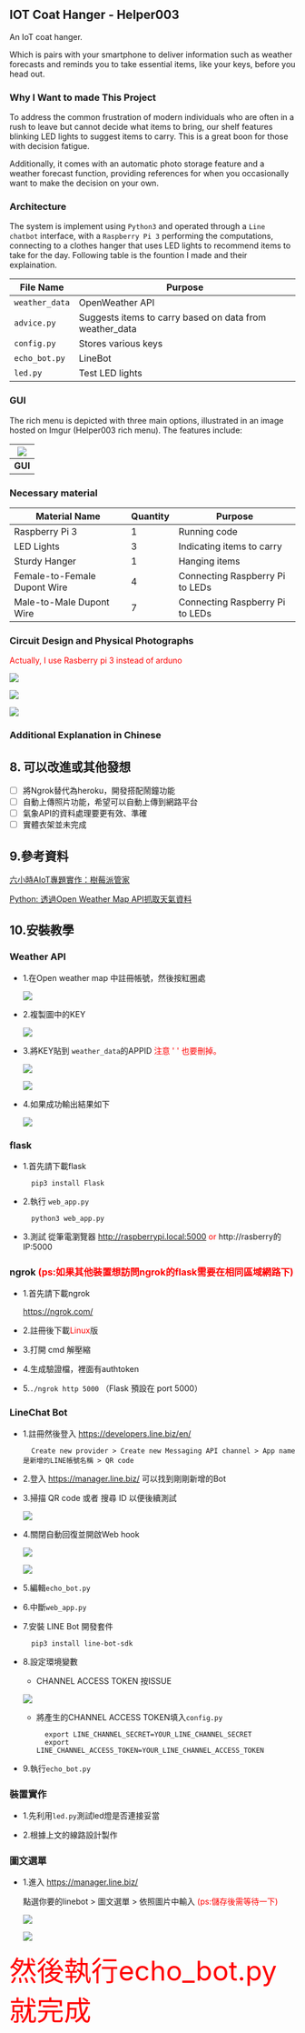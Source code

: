 
## IOT Coat Hanger - Helper003

An IoT coat hanger.

Which is pairs with your smartphone to deliver information such as weather 
forecasts and reminds you to take essential items, like your keys, before you head out.

### Why I Want to made This Project

To address the common frustration of modern individuals who are often in a rush to leave but 
cannot decide what items to bring, our shelf features blinking LED lights to suggest items to carry. This is a great boon for those with decision fatigue.

Additionally, it comes with an automatic photo storage feature and a weather forecast function, 
providing references for when you occasionally want to make the decision on your own.

### Architecture

The system is implement using `Python3` and operated through a `Line chatbot` interface, with a `Raspberry Pi 3` performing the
computations, connecting to a clothes hanger that uses LED lights to recommend items to take for the day. Following table is
the fountion I made and their explaination.

| File Name    | Purpose                                                   |
| ------------ | --------------------------------------------------------- |
| `weather_data` | OpenWeather API                                           |
| `advice.py`    | Suggests items to carry based on data from weather_data   |
| `config.py`   | Stores various keys                                       |
| `echo_bot.py`  | LineBot                                                   |
| `led.py`       | Test LED lights                                           |

### GUI

The rich menu is depicted with three main options, illustrated in an image hosted on Imgur (Helper003 rich menu).
The features include:

| ![](https://i.imgur.com/Tc2szcp.png) |
|:-----------------------------------:|
| **GUI** |

### Necessary material 

| Material Name | Quantity | Purpose |
| ------------- | -------- | ------- |
| Raspberry Pi 3 | 1 | Running code |
| LED Lights | 3 | Indicating items to carry |
| Sturdy Hanger | 1 | Hanging items |
| Female-to-Female Dupont Wire | 4 | Connecting Raspberry Pi to LEDs |
| Male-to-Male Dupont Wire | 7 | Connecting Raspberry Pi to LEDs |


### Circuit Design and Physical Photographs

<font color=#FF0000> Actually, I use Rasberry pi 3 instead of arduno </font>

![](https://i.imgur.com/VjEgrMd.png)

![](https://i.imgur.com/45c1pLi.png)

![](https://i.imgur.com/YXfZ3YA.png)

### Additional Explanation in Chinese
<h2> 8. 可以改進或其他發想</h2>

- [ ] 將Ngrok替代為heroku，開發搭配鬧鐘功能
- [ ] 自動上傳照片功能，希望可以自動上傳到網路平台
- [ ] 氣象API的資料處理要更有效、準確
- [ ] 實體衣架並未完成

<h2> 9.參考資料</h2>

[六小時AIoT專題實作：樹莓派管家](https://medium.com/%E5%8D%81%E7%99%BE%E5%8D%83%E5%AF%A6%E9%A9%97%E5%AE%A4/%E5%85%AD%E5%B0%8F%E6%99%82aiot%E5%B0%88%E9%A1%8C%E5%AF%A6%E4%BD%9C-%E6%A8%B9%E8%8E%93%E6%B4%BE%E7%AE%A1%E5%AE%B6-39fddf4b949c)

[Python: 透過Open Weather Map API抓取天氣資料](http://www.ducala.org/1899/python-%E9%80%8F%E9%81%8Eopen-weather-map-api%E6%8A%93%E5%8F%96%E5%A4%A9%E6%B0%A3%E8%B3%87%E6%96%99/)

<h2> 10.安裝教學</h2>

### Weather API

* 1.在Open weather map 中註冊帳號，然後按紅圈處

    ![](https://i.imgur.com/kNzt7xq.png)

* 2.複製圖中的KEY

    ![](https://i.imgur.com/NjevHWi.png)

* 3.將KEY貼到 `weather_data`的APPID
<font color=#FF0000> 注意 ' ' 也要刪掉。 </font>

    ![](https://i.imgur.com/Rb0UXHg.png)

    ![](https://i.imgur.com/JvfsZCL.png)

* 4.如果成功輸出結果如下

    ![](https://i.imgur.com/48ZFGeB.png)

### flask

* 1.首先請下載flask 

        pip3 install Flask 
        

* 2.執行 `web_app.py`

        python3 web_app.py

* 3.測試
    從筆電瀏覽器
    http://raspberrypi.local:5000
    <font color=#FF0000> or </font>
    http://rasberry的IP:5000

### ngrok<font color=#FF0000> (ps:如果其他裝置想訪問ngrok的flask需要在相同區域網路下) </font>

* 1.首先請下載ngrok
    
    https://ngrok.com/

* 2.註冊後下載<font color=#FF0000>Linux</font>版

* 3.打開 cmd 解壓縮

* 4.生成驗證檔，裡面有authtoken

* 5.`./ngrok http 5000` （Flask 預設在 port 5000）

### LineChat Bot

* 1.註冊然後登入
https://developers.line.biz/en/

        Create new provider > Create new Messaging API channel > App name 是新增的LINE帳號名稱 > QR code

* 2.登入
https://manager.line.biz/
可以找到剛剛新增的Bot

* 3.掃描 QR code 或者 搜尋 ID 以便後續測試

    ![](https://i.imgur.com/zLAUdkd.png)


* 4.關閉自動回復並開啟Web hook

    ![](https://i.imgur.com/10EDeTe.png)

    ![](https://i.imgur.com/nYMSkBT.png)
    
* 5.編輯`echo_bot.py`

* 6.中斷`web_app.py`

* 7.安裝 LINE Bot 開發套件

        pip3 install line-bot-sdk
        
* 8.設定環境變數
    * CHANNEL ACCESS TOKEN 按ISSUE

    ![](https://i.imgur.com/I7VNf1Z.png)
    
    * 將產生的CHANNEL ACCESS TOKEN填入`config.py`

            export LINE_CHANNEL_SECRET=YOUR_LINE_CHANNEL_SECRET
            export LINE_CHANNEL_ACCESS_TOKEN=YOUR_LINE_CHANNEL_ACCESS_TOKEN

* 9.執行`echo_bot.py`

### 裝置實作

* 1.先利用`led.py`測試led燈是否連接妥當

* 2.根據上文的線路設計製作

### 圖文選單

* 1.進入 https://manager.line.biz/
    
    點選你要的linebot > 圖文選單 > 依照圖片中輸入    <font color=#FF0000>(ps:儲存後需等待一下)</font>
    
    ![](https://i.imgur.com/sSW9NGr.png)
    
    ![](https://i.imgur.com/B1DC1JG.png)
    
<font size=30 color=#FF0000> 然後執行echo_bot.py就完成 </font>

    






